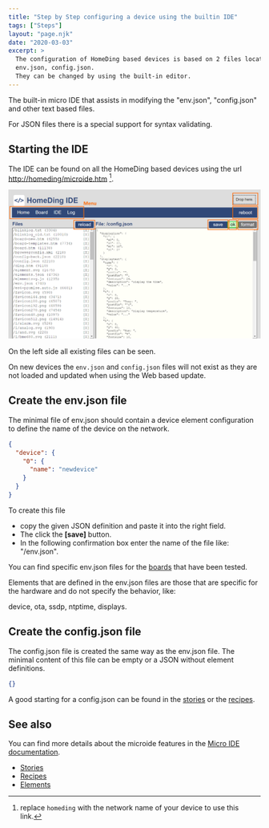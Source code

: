 ```yaml
---
title: "Step by Step configuring a device using the builtin IDE"
tags: ["Steps"]
layout: "page.njk"
date: "2020-03-03"
excerpt: >
  The configuration of HomeDing based devices is based on 2 files located in the filesystem: 
  env.json, config.json.
  They can be changed by using the built-in editor.
---
```


The built-in micro IDE that assists in modifying the "env.json", "config.json" and other text based files.

For JSON files there is a special support for syntax validating.

## Starting the IDE

The IDE can be found on all the HomeDing based devices using the url <http://homeding/microide.htm> [^hostname].

![Micro IDE screenshot](/dev/microide.png "w400")

On the left side all existing files can be seen.

On new devices the `env.json` and `config.json` files will not exist as they are not loaded and updated when using the Web based update.

## Create the **env.json** file

The minimal file of env.json should contain a device element configuration to define the name of the device on the network.

``` json
{
  "device": {
    "0": {
      "name": "newdevice"
    }
  }
}
```
To create this file 
* copy the given JSON definition and paste it into the right field. 
* The click the **\[save\]** button.
* In the following confirmation box enter the name of the file like: "/env.json".

You can find specific env.json files for the [boards](/boards/index.md) that have been tested.

Elements that are defined in the env.json files are those that are specific for the hardware and do not specify the behavior, like:

device, ota, ssdp, ntptime, displays.


## Create the **config.json** file

The config.json file is created the same way as the env.json file. The minimal content of this file can be empty or a JSON without element definitions.

``` json
{}
```

A good starting for a config.json can be found in the [stories](/stories/index.md) or the [recipes](/recipes/index.md).


## See also

You can find more details about the microide features in the [Micro IDE documentation](/dev/microide.md).

- [Stories](/stories/index.md)
- [Recipes](/recipes/index.md)
- [Elements](/elements/index.md)


[^hostname]: replace `homeding` with the network name of your device to use this link.
